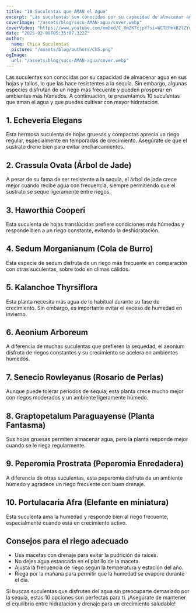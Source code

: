 ```yaml
---
title: "10 Suculentas que AMAN el Agua"
excerpt: "Las suculentas son conocidas por su capacidad de almacenar agua en sus hojas y tallos, lo que las hace resistentes a la sequía"
coverImage: "/assets/blog/sucu-AMAN-agua/cover.webp"
coverVideo: "https://www.youtube.com/embed/C_8mZK7cjpY?si=WCTEPmk82lZYo2R5"
date: "2025-02-09T05:35:07.322Z"
author:
  name: Chica Suculentas
  picture: "/assets/blog/authors/ChS.png"
ogImage:
  url: "/assets/blog/sucu-AMAN-agua/cover.webp"
---
```

 
Las suculentas son conocidas por su capacidad de almacenar agua en sus hojas y tallos, lo que las hace resistentes a la sequía. Sin embargo, algunas especies disfrutan de un riego más frecuente y pueden prosperar en ambientes más húmedos. A continuación, te presentamos 10 suculentas que aman el agua y que puedes cultivar con mayor hidratación.

## 1. **Echeveria Elegans**
Esta hermosa suculenta de hojas gruesas y compactas aprecia un riego regular, especialmente en temporadas de crecimiento. Asegúrate de que el sustrato drene bien para evitar encharcamientos.

## 2. **Crassula Ovata (Árbol de Jade)**
A pesar de su fama de ser resistente a la sequía, el árbol de jade crece mejor cuando recibe agua con frecuencia, siempre permitiendo que el sustrato se seque ligeramente entre riegos.

## 3. **Haworthia Cooperi**
Esta suculenta de hojas translúcidas prefiere condiciones más húmedas y responde bien a un riego constante, evitando la deshidratación.

## 4. **Sedum Morganianum (Cola de Burro)**
Esta especie de sedum disfruta de un riego más frecuente en comparación con otras suculentas, sobre todo en climas cálidos.

## 5. **Kalanchoe Thyrsiflora**
Esta planta necesita más agua de lo habitual durante su fase de crecimiento. Sin embargo, es importante evitar el exceso de humedad en invierno.

## 6. **Aeonium Arboreum**
A diferencia de muchas suculentas que prefieren la sequedad, el aeonium disfruta de riegos constantes y su crecimiento se acelera en ambientes húmedos.

## 7. **Senecio Rowleyanus (Rosario de Perlas)**
Aunque puede tolerar períodos de sequía, esta planta crece mucho mejor con riegos moderados y un ambiente ligeramente húmedo.

## 8. **Graptopetalum Paraguayense (Planta Fantasma)**
Sus hojas gruesas permiten almacenar agua, pero la planta responde mejor cuando se le riega regularmente.

## 9. **Peperomia Prostrata (Peperomia Enredadera)**
A diferencia de otras suculentas, esta peperomia disfruta de un ambiente húmedo y agradece un riego frecuente con buen drenaje.

## 10. **Portulacaria Afra (Elefante en miniatura)**
Esta suculenta ama la humedad y responde bien al riego frecuente, especialmente cuando está en crecimiento activo.

## **Consejos para el riego adecuado**
- Usa macetas con drenaje para evitar la pudrición de raíces.
- No dejes agua estancada en el platillo de la maceta.
- Ajusta la frecuencia de riego según la temperatura y estación del año.
- Riega por la mañana para permitir que la humedad se evapore durante el día.

Si buscas suculentas que disfruten del agua sin preocuparte demasiado por la sequía, estas 10 opciones son perfectas para ti. ¡Asegúrate de mantener el equilibrio entre hidratación y drenaje para un crecimiento saludable!

